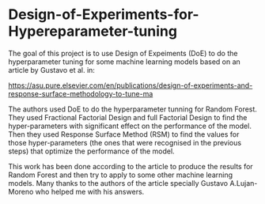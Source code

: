 # Design-of-Experiments-for-Hypereparameter-tuning
The goal of this project is to use Design of Expeiments (DoE) to do the hyperparameter tuning for some machine learning models based on an article by Gustavo et al. in:

https://asu.pure.elsevier.com/en/publications/design-of-experiments-and-response-surface-methodology-to-tune-ma

The authors used DoE to do the hyperparameter tunning for Random Forest. They used Fractional Factorial Design and full Factorial Design to find the hyper-parameters with significant effect on the performance of the model. Then they used Response Surface Method (RSM) to find the values for those hyper-parameters (the ones that were recognised in the previous steps) that optimize the performance of the model. 

This work has been done according to the article to produce the results for Random Forest and then try to apply to some other machine learning models. Many thanks to the authors of the article specially Gustavo A.Lujan-Moreno who helped me with his answers. 
